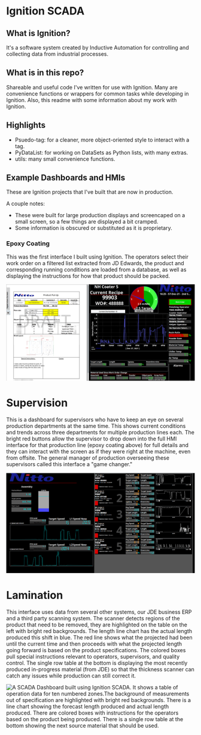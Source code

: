 # Ignition SCADA

## What is Ignition?

It's a software system created by Inductive Automation for controlling and collecting data from industrial processes.

## What is in this repo?

Shareable and useful code I've written for use with Ignition. Many are convenience functions or wrappers for common tasks while developing in Ignition. Also, this readme with some information about my work with Ignition.

## Highlights

* Psuedo-tag: for a cleaner, more object-oriented style to interact with a tag.
* PyDataList: for working on DataSets as Python lists, with many extras.
* utils: many small convenience functions.


## Example Dashboards and HMIs
These are Ignition projects that I've built that are now in production.

A couple notes:
* These were built for large production displays and screencaped on a small screen, so a few things are displayed a bit cramped.
* Some information is obscured or substituted as it is proprietary.

### Epoxy Coating
This was the first interface I built using Ignition. The operators select their work order on a filtered list extracted from JD Edwards, the product and corresponding running conditions are loaded from a database, as well as displaying the instructions for how that product should be packed.

![A SCADA Dashboard built using Ignition SCADA. It shows a PDF of packing instructions, a line graph of operation speed over the last 8 hours, a dial display of target and current machine speed, digital displays of operating conditions and materials used, dropdown selectors for operators to select who is working that shift, and several buttons to change settings.](https://github.com/HelloMorrisMoss/diagrams_and_images/blob/1f0bc073be2f84328438a549169ed380ec133839/dashboards_and_hmi/NH_OEE_01.png)

# Supervision
This is a dashboard for supervisors who have to keep an eye on several production departments at the same time. This shows current conditions and trends across three departments for multiple production lines each. The bright red buttons allow the supervisor to drop down into the full HMI interface for that production line (epoxy coating above) for full details and they can interact with the screen as if they were right at the machine, even from offsite. The general manager of production overseeing these supervisors called this interface a "game changer."

![A SCADA Dashboard built using Ignition SCADA. It shows small overview of production conditions for different manufacturing lines in different production departments.](https://github.com/HelloMorrisMoss/diagrams_and_images/blob/8e05c2d37090ec8999176fb6266a1bfae534d6eb/dashboards_and_hmi/Supervisors%20dashboard.png)

# Lamination
This interface uses data from several other systems, our JDE business ERP and a third party scanning system. The scanner detects regions of the product that need to be removed, they are highlighted on the table on the left with bright red backgrounds. The length line chart has the actual length produced this shift in blue. The red line shows what the projected had been until the current time and then proceeds with what the projected length going forward is based on the product specifications. The colored boxes pull special instructions relevant to operators, supervisors, and quality control. The single row table at the bottom is displaying the most recently produced in-progress material (from JDE) so that the thickness scanner can catch any issues while production can still correct it.

![A SCADA Dashboard built using Ignition SCADA. It shows a table of operation data for ten numbered zones.The background of measurements out of specification are highlighted with bright red backgrounds. There is a line chart showing the forecast length produced and actual length produced. There are colored boxes with instructions for the operators based on the product being produced. There is a single row table at the bottom showing the next source material that should be used.](https://github.com/HelloMorrisMoss/diagrams_and_images/blob/d86e2f89666a6a53d62333b37cff26f73ab23664/dashboards_and_hmi/Lam%20Dashboard.png)
